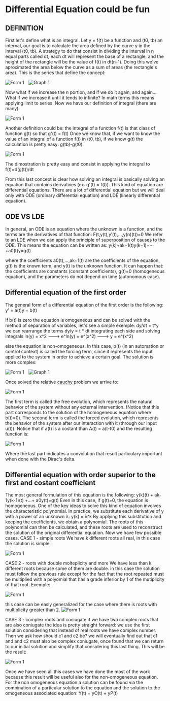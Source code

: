 # Differential Equation could be fun

## DEFINITION
First let's define what is an integral. 
Let y = f(t) be a function and (t0, tb) an interval, our goal is to calculate the area defined by the curve y in the interval (t0, tb). 
A strategy to do that consist in dividing the interval in n equal parts called dt, each dt will represent the base of a rectangle, and the height of the rectangle will be the value of f(t) in dt(n-1). 
Doing this we've aproximated the area below the curve as a sum of areas (the rectangle's area).
This is the series that define the concept:

<div class="multiple-image">
    <img src="images/form1.jpg" alt="Form 1" style="display:inline-block; margin-right:10px;">
    <img src="images/graf1.jpg" alt="Graph 1" style="display:inline-block;">
</div>

Now what if we increase the n portion, and if we do it again, and again... What if we increase it until it tends to infinite? In math terms this means applying limit to series.
Now we have our definition of integral (there are many): 

<img src="images/form2.jpg" alt="Form 1"  style="display:inline-block; margin-right:20px;">

Another definition could be: the integral of a function f(t) is that class of function g(t) so that g'(t) = f(t)
Once we know that, if we want to know the value of an integral of a function f(t) in (t0, tb), if we know g(t) the calculation is pretty easy: g(tb)-g(t0).

<img src="images/form3.jpg" alt="Form 1"  style="display:inline-block; margin-right:20px;">

The dimostration is pretty easy and consist in applying the integral to f(t)=d(g(t))/dt

From this last concept is clear how solving an integral is basically solving an equation that contains derivatives (ex. g'(t) = f(t)).
This kind of equation are differential equations.
There are a lot of differential equation but we will deal only with ODE (ordinary differential equation) and LDE (linearly differential equation).


## ODE VS LDE
In general, an ODE is an equation where the unknown is a function, and the terms are the derivatives of that function:
F(t,y(t),y′(t),…,y(n)(t))=0
We refer to an LDE when we can apply the principle of superposition of causes to the ODE. This means the equation can be written as:
y(k)+ak−1(t)y(k−1)+⋯+a0(t)y=g(t)

where the coefficients a0(t),…,ak−1(t) are the coefficients of the equation, g(t) is the known term, and y(t) is the unknown function.
It can happen that: the coefficients are constants (constant coefficients), g(t)=0 (homogeneous equation), and the parameters do not depend on time (autonomous case).

## Differential equation of the first order
The general form of a differential equation of the first order is the following:
y' = a(t)y + b(t)

if b(t) is zero the equation is omogeneous and can be solved with the method of separation of variables, let's see a simple exemple:
dy/dt = t*y
we can rearrange the terms
dy/y = t * dt
integrating each side and solving integrals
ln(y) = x^2 ---> e^ln(y) = e^(x^2) ---> y = e^(x^2)

else the equation is non-omogeneous. In this case, b(t) (in an automation or control context) is called the forcing term, since it represents the input applied to the system in order to achieve a certain goal. The solution is more complex:


<div class="multiple-image">
    <img src="images/form4.jpg" alt="Form 1"   style="display:inline-block; margin-right:10px;">
    <img src="images/form5.jpg" alt="Graph 1"   style="display:inline-block;">
</div>

Once solved the relative [cauchy](/automation/lectures/cauchy/cauchy.md) problem we arrive to:

<img src="images/form6.jpg" alt="Form 1"   style="display:inline-block; margin-right:20px;">

The first term is called the free evolution, which represents the natural behavior of the system without any external intervention. (Notice that this part corresponds to the solution of the homogeneous equation where b(t)=0). The second term is called the forced evolution, which represents the behavior of the system after our interaction with it (through our input u(t)).
Notice that if a(t) is a costant than A(t) = a(t-t0) and the resulting function is: 

<img src="images/form7.jpg" alt="Form 1"  style="display:inline-block; margin-right:20px;">

Where the last part indicates a convolution that result particulary important when done with the Dirac's delta.

## Differential equation with order superior to the first and costant coefficient
The most general formulation of this equation is the following:
y(k)(t) + ak-1y(k-1)(t) +...+ a0y(t)=g(t)
Even in this case, if g(t)=0, the equation is homogeneous. One of the key ideas to solve this kind of equation involves the characteristic polynomial.
In practice, we substitute each derivative of y with a power of an unknown λ:
y(k) = λ^k
By applying this substitution and keeping the coefficients, we obtain a polynomial. The roots of this polynomial can then be calculated, and these roots are used to reconstruct the solution of the original differential equation.
Now we have few possible cases.
CASE 1 - simple roots
We have k different roots all real, in this case the solution is simple:

<img src="images/form8.jpg" alt="Form 1"   style="display:inline-block; margin-right:20px;">

CASE 2 - roots with double molteplicity and more 
We  have less than k different roots because some of them are double.
in this case the solution must follow the previous rule except for the fact that the root repeated must be multiplied with a polyomial that has a grade inferior by 1 of the mutiplicity of that root. Exemple:

<img src="images/form9.jpg" alt="Form 1"  style="display:inline-block; margin-right:20px;">

this case can be easly generalized for the case where there is roots with multiplicity greater than 2.
<img src="images/form10.jpg" alt="Form 1"   style="display:inline-block; margin-right:20px;">

CASE 3 - complex roots and coniugate
if we have two complex roots that are also coniugate the idea is pretty straight forward: we use the first solution considering that instead of real roots we have complex number. Then we ask how should c1 and c2 be? we will eventually find out that c1 and and c2 must also be complex coniugate, once found that we can return to our initial solution and simplify that considering this last thing. This will be the result: 

<img src="images/form11.jpg" alt="Form 1"  style="display:inline-block; margin-right:20px;">

Once we have seen all this cases we have done the most of the work because this result will be useful also for the non-omogeneous equation. For the non omogeneous equation a solution can be found via the combination of a particular solution to the equation and the solution to the omogeneous associated equation:
Y(t) = yO(t) + yP(t)
